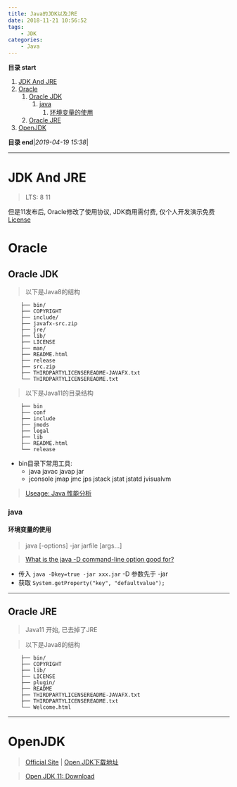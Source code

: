 ```yaml
---
title: Java的JDK以及JRE
date: 2018-11-21 10:56:52
tags: 
    - JDK
categories: 
    - Java
---
```


**目录 start**
 
1. [JDK And JRE](#jdk-and-jre)
1. [Oracle](#oracle)
    1. [Oracle JDK](#oracle-jdk)
        1. [java](#java)
            1. [环境变量的使用](#环境变量的使用)
    1. [Oracle JRE](#oracle-jre)
1. [OpenJDK](#openjdk)

**目录 end**|_2019-04-19 15:38_|
****************************************
# JDK And JRE
> LTS: 8 11

但是11发布后, Oracle修改了使用协议, JDK商用需付费, 仅个人开发演示免费 [License](https://www.oracle.com/technetwork/java/javase/terms/license/javase-license.html)

# Oracle
## Oracle JDK

> 以下是Java8的结构
```
    ├── bin/
    ├── COPYRIGHT
    ├── include/
    ├── javafx-src.zip
    ├── jre/
    ├── lib/
    ├── LICENSE
    ├── man/
    ├── README.html
    ├── release
    ├── src.zip
    ├── THIRDPARTYLICENSEREADME-JAVAFX.txt
    └── THIRDPARTYLICENSEREADME.txt
```

> 以下是Java11的目录结构
```
    ├── bin
    ├── conf
    ├── include
    ├── jmods
    ├── legal
    ├── lib
    ├── README.html
    └── release
```

- bin目录下常用工具: 
    - java javac javap jar 
    - jconsole jmap jmc jps jstack jstat jstatd jvisualvm

>  [Useage: Java 性能分析](/Java/AdvancedLearning/JavaPerformance.md)

### java

#### 环境变量的使用
> java [-options] -jar jarfile [args...]

> [What is the java -D command-line option good for? ](https://coderanch.com/t/178539/certification/java-command-line-option-good)

- 传入 `java -Dkey=true -jar xxx.jar` -D 参数先于 -jar
- 获取 `System.getProperty("key", "defaultvalue");`

*******************
## Oracle JRE
> Java11 开始, 已去掉了JRE

> 以下是Java8的结构
```
    ├── bin/
    ├── COPYRIGHT
    ├── lib/
    ├── LICENSE
    ├── plugin/
    ├── README
    ├── THIRDPARTYLICENSEREADME-JAVAFX.txt
    ├── THIRDPARTYLICENSEREADME.txt
    └── Welcome.html
```

*********************************************************

# OpenJDK
> [Official Site](http://openjdk.java.net/) | [Open JDK下载地址](https://adoptopenjdk.net/nightly.html)

> [Open JDK 11: Download](http://jdk.java.net/11/)
